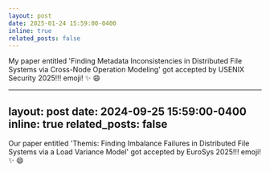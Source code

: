 ```yaml
---
layout: post
date: 2025-01-24 15:59:00-0400
inline: true
related_posts: false
---
```


My paper entitled 'Finding Metadata Inconsistencies in Distributed File Systems via Cross-Node Operation Modeling' got accepted by USENIX Security 2025!!! emoji! :sparkles: :smile:

---
layout: post
date: 2024-09-25 15:59:00-0400
inline: true
related_posts: false
---

Our paper entitled 'Themis: Finding Imbalance Failures in Distributed File Systems via a Load Variance Model' got accepted by EuroSys 2025!!! emoji! :sparkles: :smile:

